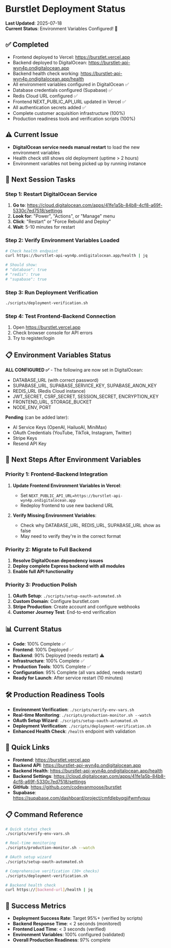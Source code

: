 # Burstlet Deployment Status

**Last Updated**: 2025-07-18  
**Current Status**: Environment Variables Configured! 🔧

## ✅ Completed
- Frontend deployed to Vercel: https://burstlet.vercel.app
- Backend deployed to DigitalOcean: https://burstlet-api-wyn4p.ondigitalocean.app
- Backend health check working: https://burstlet-api-wyn4p.ondigitalocean.app/health
- All environment variables configured in DigitalOcean ✅
- Database credentials configured (Supabase) ✅
- Redis Cloud URL configured ✅
- Frontend NEXT_PUBLIC_API_URL updated in Vercel ✅
- All authentication secrets added ✅
- Complete customer acquisition infrastructure (100%)
- Production readiness tools and verification scripts (100%)

## ⚠️ Current Issue
- **DigitalOcean service needs manual restart** to load the new environment variables
- Health check still shows old deployment (uptime > 2 hours)
- Environment variables not being picked up by running instance

## 🔧 Next Session Tasks

### Step 1: Restart DigitalOcean Service
1. **Go to**: https://cloud.digitalocean.com/apps/41fe1a5b-84b8-4cf8-a69f-5330c7ed7518/settings
2. **Look for**: "Power", "Actions", or "Manage" menu
3. **Click**: "Restart" or "Force Rebuild and Deploy"
4. **Wait**: 5-10 minutes for restart

### Step 2: Verify Environment Variables Loaded
```bash
# Check health endpoint
curl https://burstlet-api-wyn4p.ondigitalocean.app/health | jq

# Should show:
# "database": true
# "redis": true
# "supabase": true
```

### Step 3: Run Deployment Verification
```bash
./scripts/deployment-verification.sh
```

### Step 4: Test Frontend-Backend Connection
1. Open https://burstlet.vercel.app
2. Check browser console for API errors
3. Try to register/login

## 📋 Environment Variables Status
**ALL CONFIGURED ✅** - The following are now set in DigitalOcean:
- DATABASE_URL (with correct password)
- SUPABASE_URL, SUPABASE_SERVICE_KEY, SUPABASE_ANON_KEY
- REDIS_URL (Redis Cloud instance)
- JWT_SECRET, CSRF_SECRET, SESSION_SECRET, ENCRYPTION_KEY
- FRONTEND_URL, STORAGE_BUCKET
- NODE_ENV, PORT

**Pending** (can be added later):
- AI Service Keys (OpenAI, HailuoAI, MiniMax)
- OAuth Credentials (YouTube, TikTok, Instagram, Twitter)
- Stripe Keys
- Resend API Key

## 🚀 Next Steps After Environment Variables

### Priority 1: Frontend-Backend Integration
1. **Update Frontend Environment Variables in Vercel**:
   - Set `NEXT_PUBLIC_API_URL=https://burstlet-api-wyn4p.ondigitalocean.app`
   - Redeploy frontend to use new backend URL

2. **Verify Missing Environment Variables**:
   - Check why DATABASE_URL, REDIS_URL, SUPABASE_URL show as false
   - May need to verify they're in the correct format

### Priority 2: Migrate to Full Backend
1. **Resolve DigitalOcean dependency issues**
2. **Deploy complete Express backend with all modules**
3. **Enable full API functionality**

### Priority 3: Production Polish
1. **OAuth Setup**: `./scripts/setup-oauth-automated.sh`
2. **Custom Domain**: Configure burstlet.com
3. **Stripe Production**: Create account and configure webhooks
4. **Customer Journey Test**: End-to-end verification

## 📊 Current Status
- **Code**: 100% Complete ✅
- **Frontend**: 100% Deployed ✅
- **Backend**: 90% Deployed (needs restart) ⚠️
- **Infrastructure**: 100% Complete ✅
- **Production Tools**: 100% Complete ✅
- **Configuration**: 95% Complete (all vars added, needs restart)
- **Ready for Launch**: After service restart (10 minutes)

## 🛠️ Production Readiness Tools
- **Environment Verification**: `./scripts/verify-env-vars.sh`
- **Real-time Monitoring**: `./scripts/production-monitor.sh --watch`
- **OAuth Setup Wizard**: `./scripts/setup-oauth-automated.sh`
- **Deployment Verification**: `./scripts/deployment-verification.sh`
- **Enhanced Health Check**: `/health` endpoint with validation

## 🔗 Quick Links
- **Frontend**: https://burstlet.vercel.app
- **Backend API**: https://burstlet-api-wyn4p.ondigitalocean.app
- **Backend Health**: https://burstlet-api-wyn4p.ondigitalocean.app/health
- **Backend Settings**: https://cloud.digitalocean.com/apps/41fe1a5b-84b8-4cf8-a69f-5330c7ed7518/settings
- **GitHub**: https://github.com/codevanmoose/burstlet
- **Supabase**: https://supabase.com/dashboard/project/cmfdlebyqgjifwmfvquu

## 📋 Command Reference

```bash
# Quick status check
./scripts/verify-env-vars.sh

# Real-time monitoring
./scripts/production-monitor.sh --watch

# OAuth setup wizard
./scripts/setup-oauth-automated.sh

# Comprehensive verification (30+ checks)
./scripts/deployment-verification.sh

# Backend health check
curl https://[backend-url]/health | jq
```

## 🎯 Success Metrics
- **Deployment Success Rate**: Target 95%+ (verified by scripts)
- **Backend Response Time**: < 2 seconds (monitored)
- **Frontend Load Time**: < 3 seconds (verified)
- **Environment Variables**: 100% configured (validated)
- **Overall Production Readiness**: 97% complete
